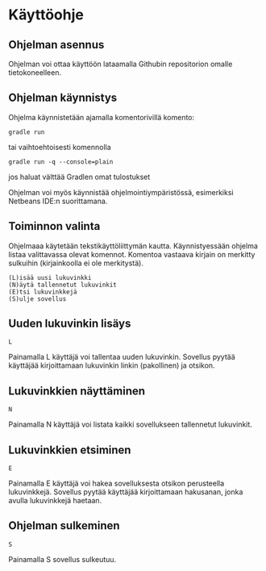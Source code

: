 # Käyttöohje

## Ohjelman asennus

Ohjelman voi ottaa käyttöön lataamalla Githubin repositorion omalle tietokoneelleen.

## Ohjelman käynnistys

Ohjelma käynnistetään ajamalla komentorivillä komento:

```
gradle run
```
tai vaihtoehtoisesti komennolla 
```
gradle run -q --console=plain
```
jos haluat välttää Gradlen omat tulostukset

Ohjelman voi myös käynnistää ohjelmointiympäristössä, esimerkiksi Netbeans IDE:n suorittamana.

## Toiminnon valinta

Ohjelmaaa käytetään tekstikäyttöliittymän kautta. Käynnistyessään ohjelma listaa valittavassa olevat komennot. Komentoa vastaava kirjain on merkitty sulkuihin (kirjainkoolla ei ole merkitystä).

```
(L)isää uusi lukuvinkki
(N)äytä tallennetut lukuvinkit
(E)tsi lukuvinkkejä
(S)ulje sovellus
```

## Uuden lukuvinkin lisäys
```
L
```
Painamalla L käyttäjä voi tallentaa uuden lukuvinkin. Sovellus pyytää käyttäjää kirjoittamaan lukuvinkin linkin (pakollinen) ja otsikon.

## Lukuvinkkien näyttäminen
```
N
```
Painamalla N käyttäjä voi listata kaikki sovellukseen tallennetut lukuvinkit.

## Lukuvinkkien etsiminen
````
E
````
Painamalla E käyttäjä voi hakea sovelluksesta otsikon perusteella lukuvinkkejä. Sovellus pyytää käyttäjää kirjoittamaan hakusanan, jonka avulla lukuvinkkejä haetaan.

## Ohjelman sulkeminen
```
S
```
Painamalla S sovellus sulkeutuu.






